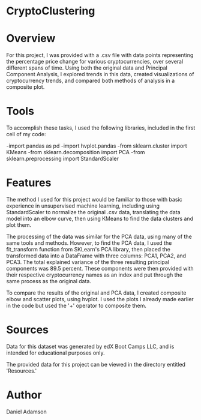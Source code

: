 # CryptoClustering

# Overview

For this project, I was provided with a .csv file with data points representing the percentage price change for various cryptocurrencies, over several different spans of time. Using both the original data and Principal Component Analysis, I explored trends in this data, created visualizations of cryptocurrency trends, and compared both methods of analysis in a composite plot.

# Tools

To accomplish these tasks, I used the following libraries, included in the first cell of my code:

  -import pandas as pd
  -import hvplot.pandas
  -from sklearn.cluster import KMeans
  -from sklearn.decomposition import PCA
  -from sklearn.preprocessing import StandardScaler

# Features

The method I used for this project would be familiar to those with basic experience in unsupervised machine learning, including using StandardScaler to normalize the original .csv data, translating the data model into an elbow curve, then using KMeans to find the data clusters and plot them.

The processing of the data was similar for the PCA data, using many of the same tools and methods. However, to find the PCA data, I used the fit_transform function from SKLearn's PCA library, then placed the transformed data into a DataFrame with three columns: PCA1, PCA2, and PCA3. The total explained variance of the three resulting principal components was 89.5 percent. These components were then provided with their respective cryptocurrency names as an index and put through the same process as the original data.

To compare the results of the original and PCA data, I created composite elbow and scatter plots, using hvplot. I used the plots I already made earlier in the code but used the '+' operator to composite them.

# Sources
Data for this dataset was generated by edX Boot Camps LLC, and is intended for educational purposes only.

The provided data for this project can be viewed in the directory entitled 'Resources.'

# Author

Daniel Adamson
